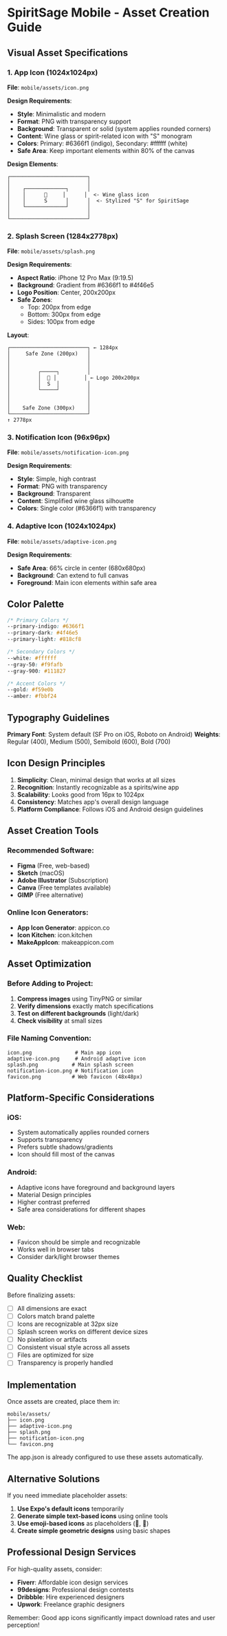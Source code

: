 # SpiritSage Mobile - Asset Creation Guide

## Visual Asset Specifications

### 1. App Icon (1024x1024px)
**File**: `mobile/assets/icon.png`

**Design Requirements**:
- **Style**: Minimalistic and modern
- **Format**: PNG with transparency support
- **Background**: Transparent or solid (system applies rounded corners)
- **Content**: Wine glass or spirit-related icon with "S" monogram
- **Colors**: Primary: #6366f1 (indigo), Secondary: #ffffff (white)
- **Safe Area**: Keep important elements within 80% of the canvas

**Design Elements**:
```
┌─────────────────────────┐
│                         │
│    ┌─────────────┐      │
│    │      🍷     │      │  <- Wine glass icon
│    │      S      │      │  <- Stylized "S" for SpiritSage
│    └─────────────┘      │
│                         │
└─────────────────────────┘
```

### 2. Splash Screen (1284x2778px)
**File**: `mobile/assets/splash.png`

**Design Requirements**:
- **Aspect Ratio**: iPhone 12 Pro Max (9:19.5)
- **Background**: Gradient from #6366f1 to #4f46e5
- **Logo Position**: Center, 200x200px
- **Safe Zones**: 
  - Top: 200px from edge
  - Bottom: 300px from edge
  - Sides: 100px from edge

**Layout**:
```
┌─────────────────────────┐ ← 1284px
│     Safe Zone (200px)   │
│                         │
│                         │
│         ┌─────┐         │
│         │  🍷 │         │ ← Logo 200x200px
│         │  S  │         │
│         └─────┘         │
│                         │
│                         │
│    Safe Zone (300px)    │
└─────────────────────────┘
↑ 2778px
```

### 3. Notification Icon (96x96px)
**File**: `mobile/assets/notification-icon.png`

**Design Requirements**:
- **Style**: Simple, high contrast
- **Format**: PNG with transparency
- **Background**: Transparent
- **Content**: Simplified wine glass silhouette
- **Colors**: Single color (#6366f1) with transparency

### 4. Adaptive Icon (1024x1024px)
**File**: `mobile/assets/adaptive-icon.png`

**Design Requirements**:
- **Safe Area**: 66% circle in center (680x680px)
- **Background**: Can extend to full canvas
- **Foreground**: Main icon elements within safe area

## Color Palette

```css
/* Primary Colors */
--primary-indigo: #6366f1
--primary-dark: #4f46e5
--primary-light: #818cf8

/* Secondary Colors */
--white: #ffffff
--gray-50: #f9fafb
--gray-900: #111827

/* Accent Colors */
--gold: #f59e0b
--amber: #fbbf24
```

## Typography Guidelines

**Primary Font**: System default (SF Pro on iOS, Roboto on Android)
**Weights**: Regular (400), Medium (500), Semibold (600), Bold (700)

## Icon Design Principles

1. **Simplicity**: Clean, minimal design that works at all sizes
2. **Recognition**: Instantly recognizable as a spirits/wine app
3. **Scalability**: Looks good from 16px to 1024px
4. **Consistency**: Matches app's overall design language
5. **Platform Compliance**: Follows iOS and Android design guidelines

## Asset Creation Tools

### Recommended Software:
- **Figma** (Free, web-based)
- **Sketch** (macOS)
- **Adobe Illustrator** (Subscription)
- **Canva** (Free templates available)
- **GIMP** (Free alternative)

### Online Icon Generators:
- **App Icon Generator**: appicon.co
- **Icon Kitchen**: icon.kitchen
- **MakeAppIcon**: makeappicon.com

## Asset Optimization

### Before Adding to Project:
1. **Compress images** using TinyPNG or similar
2. **Verify dimensions** exactly match specifications
3. **Test on different backgrounds** (light/dark)
4. **Check visibility** at small sizes

### File Naming Convention:
```
icon.png              # Main app icon
adaptive-icon.png     # Android adaptive icon
splash.png           # Main splash screen
notification-icon.png # Notification icon
favicon.png          # Web favicon (48x48px)
```

## Platform-Specific Considerations

### iOS:
- System automatically applies rounded corners
- Supports transparency
- Prefers subtle shadows/gradients
- Icon should fill most of the canvas

### Android:
- Adaptive icons have foreground and background layers
- Material Design principles
- Higher contrast preferred
- Safe area considerations for different shapes

### Web:
- Favicon should be simple and recognizable
- Works well in browser tabs
- Consider dark/light browser themes

## Quality Checklist

Before finalizing assets:

- [ ] All dimensions are exact
- [ ] Colors match brand palette
- [ ] Icons are recognizable at 32px size
- [ ] Splash screen works on different device sizes
- [ ] No pixelation or artifacts
- [ ] Consistent visual style across all assets
- [ ] Files are optimized for size
- [ ] Transparency is properly handled

## Implementation

Once assets are created, place them in:
```
mobile/assets/
├── icon.png
├── adaptive-icon.png
├── splash.png
├── notification-icon.png
└── favicon.png
```

The app.json is already configured to use these assets automatically.

## Alternative Solutions

If you need immediate placeholder assets:

1. **Use Expo's default icons** temporarily
2. **Generate simple text-based icons** using online tools
3. **Use emoji-based icons** as placeholders (🍷, 🥃)
4. **Create simple geometric designs** using basic shapes

## Professional Design Services

For high-quality assets, consider:
- **Fiverr**: Affordable icon design services
- **99designs**: Professional design contests
- **Dribbble**: Hire experienced designers
- **Upwork**: Freelance graphic designers

Remember: Good app icons significantly impact download rates and user perception!